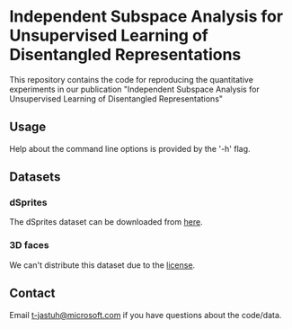 # Independent Subspace Analysis for Unsupervised Learning of Disentangled Representations

This repository contains the code for reproducing the quantitative experiments in our publication "Independent Subspace Analysis for Unsupervised Learning of Disentangled Representations"

## Usage

Help about the command line options is provided by the '-h' flag.

## Datasets

### dSprites
The dSprites dataset can be downloaded from [here](https://github.com/deepmind/dsprites-dataset).

### 3D faces
We can't distribute this dataset due to the [license](https://faces.dmi.unibas.ch/bfm/main.php?nav=1-2&id=downloads). 

## Contact
Email t-jastuh@microsoft.com if you have questions about the code/data.
